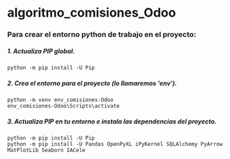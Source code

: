 # algoritmo_comisiones_Odoo

### Para crear el entorno python de trabajo en el proyecto:  

##### 1. Actualiza PIP global.
```
python -m pip install -U Pip  
```

##### 2. Crea el entorno para el proyecto (lo llamaremos 'env').
```
python -m venv env_comisiones-Odoo
env_comisiones-Odoo\Scripts\activate
```

##### 3. Actualiza PIP en tu entorno e instala las dependencias del proyecto.
```
python -m pip install -U Pip
python -m pip install -U Pandas OpenPyXL iPyKernel SQLAlchemy PyArrow MatPlotLib Seaborn IACele
```